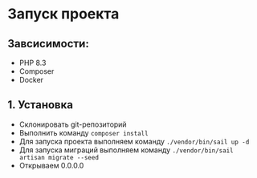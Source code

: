 # Запуск проекта

## Завсисимости:
* PHP 8.3
* Composer
* Docker
## 1. Установка
* Склонировать git-репозиторий
* Выполнить команду ```composer install```
* Для запуска проекта выполняем команду ```./vendor/bin/sail up -d```
* Для запуска миграций выполняем команду ```./vendor/bin/sail artisan migrate --seed```
* Открываем 0.0.0.0
